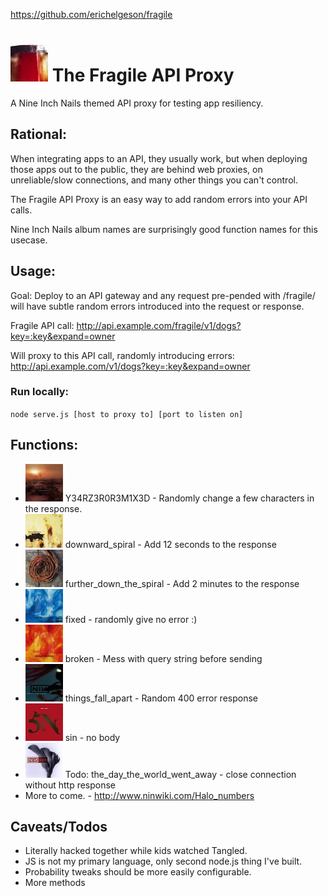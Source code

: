 
https://github.com/erichelgeson/fragile


# ![fragile](https://github.com/erichelgeson/fragile/raw/master/img/60px-Fragile_cover_big.jpg) The Fragile API Proxy
A Nine Inch Nails themed API proxy for testing app resiliency.

## Rational:
When integrating apps to an API, they usually work, but when deploying those apps out to the public, they are behind web proxies, on unreliable/slow connections, and many other things you can't control.

The Fragile API Proxy is an easy way to add random errors into your API calls. 

Nine Inch Nails album names are surprisingly good function names for this usecase.

## Usage:
Goal: Deploy to an API gateway and any request pre-pended with /fragile/ will have subtle random errors introduced into the request or response. 

Fragile API call:
http://api.example.com/fragile/v1/dogs?key=:key&expand=owner

Will proxy to this API call, randomly introducing errors:
http://api.example.com/v1/dogs?key=:key&expand=owner


### Run locally:
`node serve.js [host to proxy to] [port to listen on]`

## Functions:

* ![Y34RZ3R0R3M1X3D](https://github.com/erichelgeson/fragile/raw/master/img/60px-Halo25_cover.jpg) Y34RZ3R0R3M1X3D - Randomly change a few characters in the response.
* ![downward_spiral](https://github.com/erichelgeson/fragile/raw/master/img/60px-TDSoriginal.jpg) downward_spiral - Add 12 seconds to the response
* ![fdts](https://github.com/erichelgeson/fragile/raw/master/img/60px-Fdts_cover.jpg) further_down_the_spiral - Add 2 minutes to the response
* ![fixed](https://github.com/erichelgeson/fragile/raw/master/img/60px-Fixed.jpg) fixed - randomly give no error :)
* ![broken](https://github.com/erichelgeson/fragile/raw/master/img/60px-Broken.jpg) broken - Mess with query string before sending
* ![tfa](https://github.com/erichelgeson/fragile/raw/master/img/60px-Tfa_cover.jpg) things_fall_apart - Random 400 error response
* ![sin](https://github.com/erichelgeson/fragile/raw/master/img/60px-Halo-4-US.jpg) sin - no body
* ![tdtwww](https://github.com/erichelgeson/fragile/raw/master/img/60px-TDTWWA_Cover.jpg) Todo: the_day_the_world_went_away - close connection without http response
* More to come. - http://www.ninwiki.com/Halo_numbers

## Caveats/Todos
* Literally hacked together while kids watched Tangled.
* JS is not my primary language, only second node.js thing I've built.
* Probability tweaks should be more easily configurable.
* More methods
